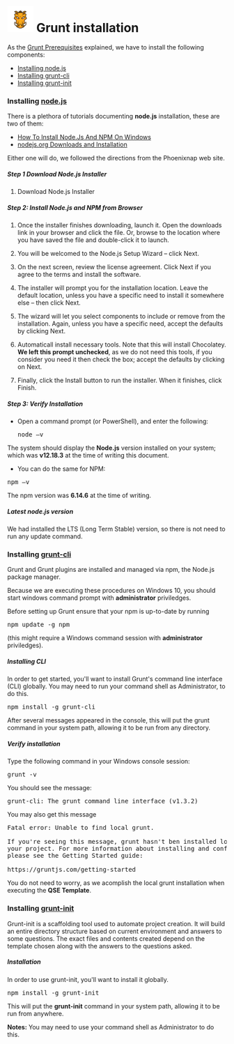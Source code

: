 # <img src="images/grunt-03.png" width="60px"> Grunt installation

As the [Grunt Prerequisites](docs/Grunt-Prerequisites.md) explained, we have to install the following components:

* [Installing node.js](#installing-nodejs)
* [Installing grunt-cli](#installing-grunt-cli)
* [Installing grunt-init](#installing-grunt-init)

### Installing [node.js](https://nodejs.org/en/ "nodejs")

There is a plethora of tutorials documenting **node.js** installation, these are two of them:

* [How To Install Node.Js And NPM On Windows](https://phoenixnap.com/kb/install-node-js-npm-on-windows)
* [nodejs.org Downloads and Installation](https://nodejs.org/en/download/)

Either one will do, we followed the directions from the Phoenixnap web site.

##### Step 1 Download Node.js Installer

1. Download Node.js Installer

##### Step 2: Install Node.js and NPM from Browser

1. Once the installer finishes downloading, launch it. Open the downloads link in your browser and click the file. Or, browse to the location where you have saved the file and double-click it to launch.

2. You will be welcomed to the Node.js Setup Wizard – click Next.

3. On the next screen, review the license agreement. Click Next if you agree to the terms and install the software.

4. The installer will prompt you for the installation location. Leave the default location, unless you have a specific need to install it somewhere else – then click Next.

5. The wizard will let you select components to include or remove from the installation. Again, unless you have a specific need, accept the defaults by clicking Next.

6. Automaticall install necessary tools. Note that this will install Chocolatey. **We left this prompt unchecked**, as we do not need this tools, if you consider you need it then check the box; accept the defaults by clicking on Next.
 
7. Finally, click the Install button to run the installer. When it finishes, click Finish. 

##### Step 3: Verify Installation

* Open a command prompt (or PowerShell), and enter the following:

  <pre>
  node –v</pre>

The system should display the **Node.js** version installed on your system; which was **v12.18.3** at the time of writing this document. 

* You can do the same for NPM:

<pre>
npm –v</pre>

The npm version was **6.14.6** at the time of writing.

##### Latest node.js version
We had installed the LTS (Long Term Stable) version, so there is not need to run any update command. 

### Installing [grunt-cli](https://gruntjs.com/getting-started)

Grunt and Grunt plugins are installed and managed via npm, the Node.js package manager.

Because we are executing these procedures on Windows 10, you should start windows command prompt with **administrator** priviledges.

Before setting up Grunt ensure that your npm is up-to-date by running <pre>npm update -g npm</pre> (this might require a Windows command session with **administrator** priviledges).

##### Installing CLI

In order to get started, you'll want to install Grunt's command line interface (CLI) globally. You may need to run your command shell as Administrator, to do this.

<pre>npm install -g grunt-cli</pre>

After several messages appeared in the console, this will put the grunt command in your system path, allowing it to be run from any directory.

##### Verify installation

Type the following command in your Windows console session:

<pre>grunt -v</pre>

You should see the message:

<pre>grunt-cli: The grunt command line interface (v1.3.2)</pre>

You may also get this message

<pre>Fatal error: Unable to find local grunt.<br>
If you're seeing this message, grunt hasn't ben installed locally to
your project. For more information about installing and configuring grunt, 
please see the Getting Started guide:

https://gruntjs.com/getting-started</pre>

You do not need to worry, as we acomplish the local grunt installation when executing the **QSE Template**.

### Installing [grunt-init](https://gruntjs.com/project-scaffolding)

Grunt-init is a scaffolding tool used to automate project creation. It will build an entire directory structure based on current environment and answers to some questions. The exact files and contents created depend on the template chosen along with the answers to the questions asked.

##### Installation

In order to use grunt-init, you'll want to install it globally.

<pre>npm install -g grunt-init</pre>
This will put the **grunt-init** command in your system path, allowing it to be run from anywhere.

**Notes:** You may need to use your command shell as Administrator to do this.

